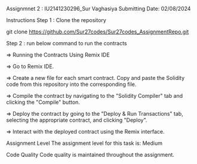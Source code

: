 Assignmnet 2 : IU2141230296_Sur Vaghasiya Submitting Date: 02/08/2024

Instructions Step 1 : Clone the repository

git clone https://github.com/Sur27codes/Sur27codes_AssignmentRepo.git 

Step 2 : run below command to run the contracts

=> Running the Contracts Using Remix IDE

=> Go to Remix IDE.

=> Create a new file for each smart contract. Copy and paste the Solidity code from this repository into the corresponding file.

=> Compile the contract by navigating to the "Solidity Compiler" tab and clicking the "Compile" button.

=> Deploy the contract by going to the "Deploy & Run Transactions" tab, selecting the appropriate contract, and clicking "Deploy".

=> Interact with the deployed contract using the Remix interface.

Assignment Level The assignment level for this task is: Medium

Code Quality Code quality is maintained throughout the assignment.
